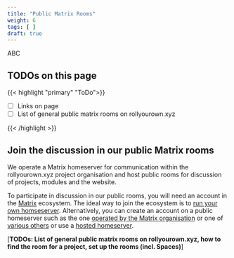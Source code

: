 ```yaml
---
title: "Public Matrix Rooms"
weight: 6
tags: [ ]
draft: true
---
```


ABC
<!--more-->

## TODOs on this page

{{< highlight "primary" "ToDo">}}

- [ ] Links on page
- [ ] List of general public matrix rooms on rollyourown.xyz

{{< /highlight >}}

## Join the discussion in our public Matrix rooms

We operate a Matrix homeserver for communication within the rollyourown.xyz project organisation and host public rooms for discussion of projects, modules and the website.

To participate in discussion in our public rooms, you will need an account in the [Matrix](https://matrix.org/) ecosystem. The ideal way to join the ecosystem is to [run your own homseserver](/rollyourown/projects/single_server_projects/ryo-matrix/). Alternatively, you can create an account on a public homeserver such as the one [operated by the Matrix organisation](https://matrix.org/docs/projects/try-matrix-now) or one of [various others](https://www.hello-matrix.net/public_servers.php) or use a [hosted homeserver](https://matrix.org/hosting/).

[**TODOs: List of general public matrix rooms on rollyourown.xyz, how to find the room for a project, set up the rooms (incl. Spaces)**]
